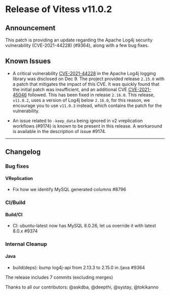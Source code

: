 # Release of Vitess v11.0.2
## Announcement

This patch is providing an update regarding the Apache Log4j security vulnerability (CVE-2021-44228) (#9364), along with a few bug fixes.

## Known Issues

- A critical vulnerability [CVE-2021-44228](https://cve.mitre.org/cgi-bin/cvename.cgi?name=CVE-2021-44228) in the Apache Log4j logging library was disclosed on Dec 9.
  The project provided release `2.15.0` with a patch that mitigates the impact of this CVE. It was quickly found that the initial patch was insufficient, and an additional CVE
  [CVE-2021-45046](https://cve.mitre.org/cgi-bin/cvename.cgi?name=CVE-2021-45046) followed.
  This has been fixed in release `2.16.0`. This release, `v11.0.2`, uses a version of Log4j below `2.16.0`, for this reason, we encourage you to use `v11.0.3` instead, which contains the patch for the vulnerability.

- An issue related to `-keep_data` being ignored in v2 vreplication workflows (#9174) is known to be present in this release. A workaround is available in the description of issue #9174.

------------
## Changelog

### Bug fixes
#### VReplication
* Fix how we identify MySQL generated columns #8796
### CI/Build
#### Build/CI
* CI: ubuntu-latest now has MySQL 8.0.26, let us override it with latest 8.0.x #9374
### Internal Cleanup
#### Java
* build(deps): bump log4j-api from 2.13.3 to 2.15.0 in /java #9364


The release includes 7 commits (excluding merges)

Thanks to all our contributors: @askdba, @deepthi, @systay, @tokikanno